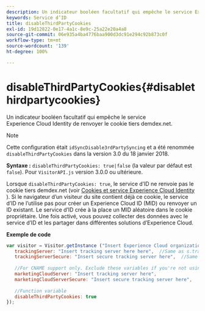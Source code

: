 ```yaml
---
description: Un indicateur booléen facultatif qui empêche le service Experience Cloud Identity de renvoyer le cookie tiers demdex.net.
keywords: Service d’ID
title: disableThirdPartyCookies
exl-id: 19d12822-0e17-4a1c-8e9c-25a22e20a4a8
source-git-commit: 06e935a4ba4776baa900d3dc91e294c92b873c0f
workflow-type: tm+mt
source-wordcount: '139'
ht-degree: 100%

---
```


# disableThirdPartyCookies{#disablethirdpartycookies}

Un indicateur booléen facultatif qui empêche le service Experience Cloud Identity de renvoyer le cookie tiers demdex.net.

>[!NOTE]
>
>Cette configuration était `idSyncDisable3rdPartySyncing` et a été renommée `disableThirdPartyCookies` dans la version 3.0 du 18 janvier 2018.

**Syntaxe :** `disableThirdPartyCookies: true|false` (la valeur par défaut est `false`). Pour `VisitorAPI.js` version 3.0.0 ou ultérieure.

Lorsque `disableThirdPartyCookies: true`, le service d’ID ne renvoie pas le cookie tiers demdex.net (voir [Cookies et service Experience Cloud Identity](../../introduction/cookies.md) ). Si le navigateur d’un visiteur du site contient déjà ce cookie, le service d’ID ne l’utilise pas pour créer un Experience Cloud ID (MID) ou renvoyer un ID existant. Le service d’ID crée à la place un MID aléatoire dans le cookie propriétaire. Une fois activé, vous pouvez collecter des données avec le service d’ID et les partager dans différentes solutions d’Experience Cloud.

**Exemple de code**

```js
var visitor = Visitor.getInstance ("Insert Experience Cloud organization ID here",{ 
   trackingServer: "Insert tracking server here here",  //Same as s.trackingServer 
   trackingServerSecure: "Insert secure tracking server here",  //Same as s.trackingServerSecure 
 
   //For CNAME support only. Exclude these variables if you're not using CNAME 
   marketingCloudServer: "Insert tracking server here", 
   marketingCloudServerSecure: "Insert secure tracking server here", 
 
   //Function variable 
   disableThirdPartyCookies: true 
});
```
